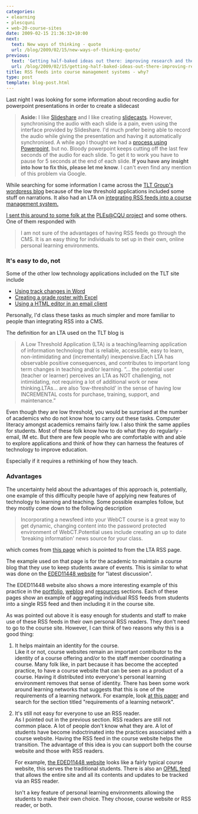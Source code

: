 ```yaml
---
categories:
- elearning
- plescquni
- web-20-course-sites
date: 2009-02-15 21:36:32+10:00
next:
  text: New ways of thinking - quote
  url: /blog/2009/02/15/new-ways-of-thinking-quote/
previous:
  text: 'Getting half-baked ideas out there: improving research and the academy'
  url: /blog/2009/02/15/getting-half-baked-ideas-out-there-improving-research-and-the-academy/
title: RSS feeds into course management systems - why?
type: post
template: blog-post.html
---
```

Last night I was looking for some information about recording audio for powerpoint presentations in order to create a slidecast

> **Aside:** I like [Slideshare](http://www.slideshare.net/) and I like creating [slidecasts](http://www.slideshare.net/davidj/immersive-3d-technologies-and-learning-and-teaching-at-cqu). However, synchronising the audio with each slide is a pain, even using the interface provided by Slideshare. I'd much prefer being able to record the audio while giving the presentation and having it automatically synchronised. A while ago I thought we had a [process using Powerpoint](/blog/2008/08/07/creating-slidecasts-on-slideshare-e-learning-support/), but no. Bloody powerpoint keeps cutting off the last few seconds of the audio for each slide. To get it to work you have to pause for 5 seconds at the end of each slide. **If you have any insight into how to fix this, please let me know**. I can't even find any mention of this problem via Google.

While searching for some information I came across the [TLT Group's wordpress blog](http://tltgroup.wordpress.com/) because of the low threshold applications included some stuff on narrations. It also had an LTA on [integrating RSS feeds into a course management system.](http://tltgroup.wordpress.com/low-threshold-applications/44-integrating-rss-feeds-into-your-course-management-system/)

[](http://tltgroup.wordpress.com/low-threshold-applications/44-integrating-rss-feeds-into-your-course-management-system/)

[I sent this around to some folk at the](http://tltgroup.wordpress.com/low-threshold-applications/44-integrating-rss-feeds-into-your-course-management-system/) [PLEs@CQU project](http://cddu.cqu.edu.au/index.php/PLEs%40CQUni) and some others. One of them responded with

> I am not sure of the advantages of having RSS feeds go through the CMS. It is an easy thing for individuals to set up in their own, online personal learning environments.

### It's easy to do, not

Some of the other low technology applications included on the TLT site include

- [Using track changes in Word](http://tltgroup.wordpress.com/low-threshold-applications/lta-1-tracking-changes-in-microsoft-word-documents/)
- [Creating a grade roster with Excel](http://tltgroup.wordpress.com/low-threshold-applications/lta-3/)
- [Using a HTML editor in an email client](http://tltgroup.wordpress.com/low-threshold-applications/7-using-html-editor-in-e-mail-client/)

Personally, I'd class these tasks as much simpler and more familiar to people than integrating RSS into a CMS.

The definition for an LTA used on the TLT blog is

> A Low Threshold Application (LTA) is a teaching/learning application of information technology that is reliable, accessible, easy to learn, non-intimidating and (incrementally) inexpensive.Each LTA has observable positive consequences, and contributes to important long term changes in teaching and/or learning. “… the potential user (teacher or learner) perceives an LTA as NOT challenging, not intimidating, not requiring a lot of additional work or new thinking.LTAs… are also ‘low-threshold’ in the sense of having low INCREMENTAL costs for purchase, training, support, and maintenance.”

Even though they are low threshold, you would be surprised at the number of academics who do not know how to carry out these tasks. Computer literacy amongst academics remains fairly low. I also think the same applies for students. Most of these folk know how to do what they do regularly - email, IM etc. But there are few people who are comfortable with and able to explore applications and think of how they can harness the features of technology to improve education.

Especially if it requires a rethinking of how they teach.

### Advantages

The uncertainty held about the advantages of this approach is, potentially, one example of this difficulty people have of applying new features of technology to learning and teaching. Some possible examples follow, but they mostly come down to the following description

> Incorporating a newsfeed into your WebCT course is a great way to get dynamic, changing content into the password protected environment of WebCT.Potential uses include creating an up to date 'breaking information' news source for your class.

which comes from [this page](http://www.sitegeist.com/stories/2003/04/16/howToGetANewsFeedIntoYourWebctCourse.html) which is pointed to from the LTA RSS page.

The example used on that page is for the academic to maintain a course blog that they use to keep students aware of events. This is similar to what was done on the [EDED11448 website](http://webfuse.cqu.edu.au/Courses/EDED11448/) for "latest discussion".

The EDED11448 website also shows a more interesting example of this practice in the [portfolio](http://webfuse.cqu.edu.au/Courses/EDED11448/Portfolio/), [weblog](http://webfuse.cqu.edu.au/Courses/EDED11448/Weblog/) and [resources](http://webfuse.cqu.edu.au/Courses/EDED11448/) sections. Each of these pages show an example of aggregating individual RSS feeds from students into a single RSS feed and then including it in the course site.

As was pointed out above it is easy enough for students and staff to make use of these RSS feeds in their own personal RSS readers. They don't need to go to the course site. However, I can think of two reasons why this is a good thing:

1. It helps maintain an identity for the course.  
    Like it or not, course websites remain an important contributor to the identity of a course offering and/or to the staff member coordinating a course. Many folk like, in part because it has become the accepted practice, to have a course website that can be seen as a product of a course. Having it distributed into everyone's personal learning environment removes that sense of identity. There has been some work around learning networks that suggests that this is one of the requirements of a learning network. For example, look [at this paper](/blog/publications/learning-networks-harnessing-the-power-of-online-communities-for-discipline-and-lifelong-learning/) and search for the section titled "requirements of a learning network".
2. It's still not easy for everyone to use an RSS reader.  
    As I pointed out in the previous section. RSS readers are still not common place. A lot of people don't know what they are. A lot of students have become indoctrinated into the practices associated with a course website. Having the RSS feed in the course website helps the transition. The advantage of this idea is you can support both the course website and those with RSS readers.
    
    For example, [the EDED11448 website](http://webfuse.cqu.edu.au/Courses/EDED11448/) looks like a fairly typical course website, this serves the traditional students. There is also an [OPML feed](http://webfuse.cqu.edu.au/Courses/EDED11448/eded11448.opml) that allows the entire site and all its contents and updates to be tracked via an RSS reader.
    
    Isn't a key feature of personal learning environments allowing the students to make their own choice. They choose, course website or RSS reader, or both.